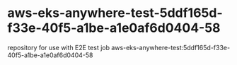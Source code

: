 # aws-eks-anywhere-test-5ddf165d-f33e-40f5-a1be-a1e0af6d0404-58
repository for use with E2E test job aws-eks-anywhere-test:5ddf165d-f33e-40f5-a1be-a1e0af6d0404-58
